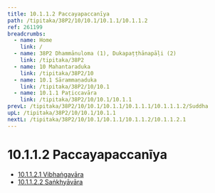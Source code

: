 ```yaml
---
title: 10.1.1.2 Paccayapaccanīya
path: /tipitaka/38P2/10/10.1/10.1.1/10.1.1.2
ref: 261199
breadcrumbs:
  - name: Home
    link: /
  - name: 38P2 Dhammānuloma (1), Dukapaṭṭhānapāḷi (2)
    link: /tipitaka/38P2
  - name: 10 Mahantaraduka
    link: /tipitaka/38P2/10
  - name: 10.1 Sārammaṇaduka
    link: /tipitaka/38P2/10/10.1
  - name: 10.1.1 Paṭiccavāra
    link: /tipitaka/38P2/10/10.1/10.1.1
prevL: /tipitaka/38P2/10/10.1/10.1.1/10.1.1.1/10.1.1.1.2/Suddha
upL: /tipitaka/38P2/10/10.1/10.1.1
nextL: /tipitaka/38P2/10/10.1/10.1.1/10.1.1.2/10.1.1.2.1
---
```


# 10.1.1.2 Paccayapaccanīya

* [10.1.1.2.1 Vibhaṅgavāra](/tipitaka/38P2/10/10.1/10.1.1/10.1.1.2/10.1.1.2.1)
* [10.1.1.2.2 Saṅkhyāvāra](/tipitaka/38P2/10/10.1/10.1.1/10.1.1.2/10.1.1.2.2)


